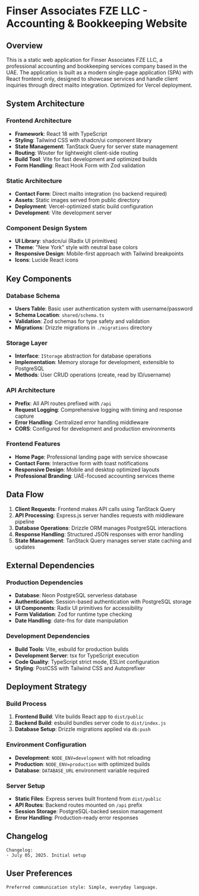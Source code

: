 # Finser Associates FZE LLC - Accounting & Bookkeeping Website

## Overview

This is a static web application for Finser Associates FZE LLC, a professional accounting and bookkeeping services company based in the UAE. The application is built as a modern single-page application (SPA) with React frontend only, designed to showcase services and handle client inquiries through direct mailto integration. Optimized for Vercel deployment.

## System Architecture

### Frontend Architecture
- **Framework**: React 18 with TypeScript
- **Styling**: Tailwind CSS with shadcn/ui component library
- **State Management**: TanStack Query for server state management
- **Routing**: Wouter for lightweight client-side routing
- **Build Tool**: Vite for fast development and optimized builds
- **Form Handling**: React Hook Form with Zod validation

### Static Architecture
- **Contact Form**: Direct mailto integration (no backend required)
- **Assets**: Static images served from public directory
- **Deployment**: Vercel-optimized static build configuration
- **Development**: Vite development server

### Component Design System
- **UI Library**: shadcn/ui (Radix UI primitives)
- **Theme**: "New York" style with neutral base colors
- **Responsive Design**: Mobile-first approach with Tailwind breakpoints
- **Icons**: Lucide React icons

## Key Components

### Database Schema
- **Users Table**: Basic user authentication system with username/password
- **Schema Location**: `shared/schema.ts`
- **Validation**: Zod schemas for type safety and validation
- **Migrations**: Drizzle migrations in `./migrations` directory

### Storage Layer
- **Interface**: `IStorage` abstraction for database operations
- **Implementation**: Memory storage for development, extensible to PostgreSQL
- **Methods**: User CRUD operations (create, read by ID/username)

### API Architecture
- **Prefix**: All API routes prefixed with `/api`
- **Request Logging**: Comprehensive logging with timing and response capture
- **Error Handling**: Centralized error handling middleware
- **CORS**: Configured for development and production environments

### Frontend Features
- **Home Page**: Professional landing page with service showcase
- **Contact Form**: Interactive form with toast notifications
- **Responsive Design**: Mobile and desktop optimized layouts
- **Professional Branding**: UAE-focused accounting services theme

## Data Flow

1. **Client Requests**: Frontend makes API calls using TanStack Query
2. **API Processing**: Express.js server handles requests with middleware pipeline
3. **Database Operations**: Drizzle ORM manages PostgreSQL interactions
4. **Response Handling**: Structured JSON responses with error handling
5. **State Management**: TanStack Query manages server state caching and updates

## External Dependencies

### Production Dependencies
- **Database**: Neon PostgreSQL serverless database
- **Authentication**: Session-based authentication with PostgreSQL storage
- **UI Components**: Radix UI primitives for accessibility
- **Form Validation**: Zod for runtime type checking
- **Date Handling**: date-fns for date manipulation

### Development Dependencies
- **Build Tools**: Vite, esbuild for production builds
- **Development Server**: tsx for TypeScript execution
- **Code Quality**: TypeScript strict mode, ESLint configuration
- **Styling**: PostCSS with Tailwind CSS and Autoprefixer

## Deployment Strategy

### Build Process
1. **Frontend Build**: Vite builds React app to `dist/public`
2. **Backend Build**: esbuild bundles server code to `dist/index.js`
3. **Database Setup**: Drizzle migrations applied via `db:push`

### Environment Configuration
- **Development**: `NODE_ENV=development` with hot reloading
- **Production**: `NODE_ENV=production` with optimized builds
- **Database**: `DATABASE_URL` environment variable required

### Server Setup
- **Static Files**: Express serves built frontend from `dist/public`
- **API Routes**: Backend routes mounted on `/api` prefix
- **Session Storage**: PostgreSQL-backed session management
- **Error Handling**: Production-ready error responses

## Changelog

```
Changelog:
- July 05, 2025. Initial setup
```

## User Preferences

```
Preferred communication style: Simple, everyday language.
```